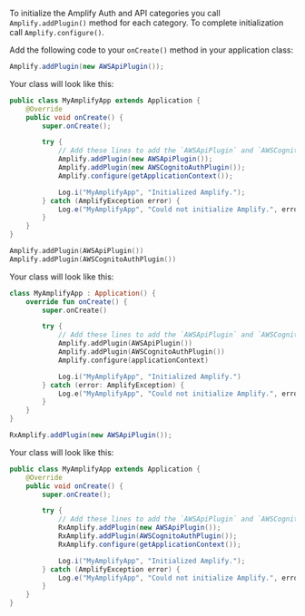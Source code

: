 To initialize the Amplify Auth and API categories you call `Amplify.addPlugin()` method for each category. To complete initialization call `Amplify.configure()`.

Add the following code to your `onCreate()` method in your application class:

<amplify-block-switcher>
<amplify-block name="Java">

```java
Amplify.addPlugin(new AWSApiPlugin());
```

Your class will look like this:

```java
public class MyAmplifyApp extends Application {
    @Override
    public void onCreate() {
        super.onCreate();

        try {
            // Add these lines to add the `AWSApiPlugin` and `AWSCognitoAuthPlugin`
            Amplify.addPlugin(new AWSApiPlugin());
            Amplify.addPlugin(new AWSCognitoAuthPlugin());
            Amplify.configure(getApplicationContext());

            Log.i("MyAmplifyApp", "Initialized Amplify.");
        } catch (AmplifyException error) {
            Log.e("MyAmplifyApp", "Could not initialize Amplify.", error);
        }
    }
}
```

</amplify-block>
<amplify-block name="Kotlin">

```kotlin
Amplify.addPlugin(AWSApiPlugin())
Amplify.addPlugin(AWSCognitoAuthPlugin())
```

Your class will look like this:

```kotlin
class MyAmplifyApp : Application() {
    override fun onCreate() {
        super.onCreate()

        try {
            // Add these lines to add the `AWSApiPlugin` and `AWSCognitoAuthPlugin`
            Amplify.addPlugin(AWSApiPlugin())
            Amplify.addPlugin(AWSCognitoAuthPlugin())
            Amplify.configure(applicationContext)

            Log.i("MyAmplifyApp", "Initialized Amplify.")
        } catch (error: AmplifyException) {
            Log.e("MyAmplifyApp", "Could not initialize Amplify.", error)
        }
    }
}
```

</amplify-block>
<amplify-block name="RxJava">

```java
RxAmplify.addPlugin(new AWSApiPlugin());
```

Your class will look like this:

```java
public class MyAmplifyApp extends Application {
    @Override
    public void onCreate() {
        super.onCreate();

        try {
            // Add these lines to add the `AWSApiPlugin` and `AWSCognitoAuthPlugin`
            RxAmplify.addPlugin(new AWSApiPlugin());
            RxAmplify.addPlugin(AWSCognitoAuthPlugin());
            RxAmplify.configure(getApplicationContext());

            Log.i("MyAmplifyApp", "Initialized Amplify.");
        } catch (AmplifyException error) {
            Log.e("MyAmplifyApp", "Could not initialize Amplify.", error);
        }
    }
}
```

</amplify-block>
</amplify-block-switcher>
